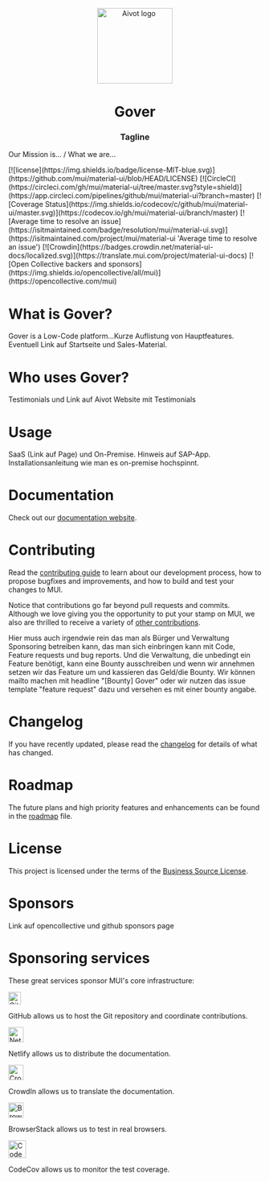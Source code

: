 <p align="center">
  <a href="https://aivot.de" target="_blank"><img width="150" src="https://aivot.de/img/aivot-logo.svg" alt="Aivot logo"></a>
</p>

<h1 align="center">Gover</h1>
<h3 align="center">Tagline</h3>

<p>Our Mission is... / What we are...</p>
<div>
[![license](https://img.shields.io/badge/license-MIT-blue.svg)](https://github.com/mui/material-ui/blob/HEAD/LICENSE)
[![CircleCI](https://circleci.com/gh/mui/material-ui/tree/master.svg?style=shield)](https://app.circleci.com/pipelines/github/mui/material-ui?branch=master)
[![Coverage Status](https://img.shields.io/codecov/c/github/mui/material-ui/master.svg)](https://codecov.io/gh/mui/material-ui/branch/master)
[![Average time to resolve an issue](https://isitmaintained.com/badge/resolution/mui/material-ui.svg)](https://isitmaintained.com/project/mui/material-ui 'Average time to resolve an issue')
[![Crowdin](https://badges.crowdin.net/material-ui-docs/localized.svg)](https://translate.mui.com/project/material-ui-docs)
[![Open Collective backers and sponsors](https://img.shields.io/opencollective/all/mui)](https://opencollective.com/mui)
</div>

# What is Gover?
Gover is a Low-Code platform...Kurze Auflistung von Hauptfeatures.
Eventuell Link auf Startseite und Sales-Material.

# Who uses Gover?
Testimonials und Link auf Aivot Website mit Testimonials

# Usage
SaaS (Link auf Page) und On-Premise. Hinweis auf SAP-App. Installationsanleitung wie man es on-premise hochspinnt.

# Documentation
Check out our [documentation website](https://mui.com/).

# Contributing
Read the [contributing guide](/CONTRIBUTING.md) to learn about our development process, how to propose bugfixes and improvements, and how to build and test your changes to MUI.

Notice that contributions go far beyond pull requests and commits.
Although we love giving you the opportunity to put your stamp on MUI, we also are thrilled to receive a variety of [other contributions](https://mui.com/getting-started/faq/#mui-is-awesome-how-can-i-support-the-project).

Hier muss auch irgendwie rein das man als Bürger und Verwaltung Sponsoring betreiben kann, 
das man sich einbringen kann mit Code, Feature requests und bug reports. Und die Verwaltung, 
die unbedingt ein Feature benötigt, kann eine Bounty ausschreiben und wenn wir annehmen setzen 
wir das Feature um und kassieren das Geld/die Bounty. Wir können mailto machen mit headline "[Bounty] Gover"
oder wir nutzen das issue template "feature request" dazu und versehen es mit einer bounty angabe.

# Changelog
If you have recently updated, please read the [changelog](https://github.com/mui/material-ui/releases) for details of what has changed.

# Roadmap
The future plans and high priority features and enhancements can be found in the [roadmap](https://mui.com/discover-more/roadmap/) file.

# License
This project is licensed under the terms of the
[Business Source License](/LICENSE).

# Sponsors
Link auf opencollective und github sponsors page

# Sponsoring services

These great services sponsor MUI's core infrastructure:

[<img loading="lazy" alt="GitHub" src="https://github.githubassets.com/images/modules/logos_page/GitHub-Logo.png" height="25">](https://github.com/)

GitHub allows us to host the Git repository and coordinate contributions.

[<img loading="lazy" alt="Netlify" src="https://cdn.netlify.com/15ecf59b59c9d04b88097c6b5d2c7e8a7d1302d0/1b6d6/img/press/logos/full-logo-light.svg" height="30">](https://www.netlify.com/)

Netlify allows us to distribute the documentation.

[<img loading="lazy" alt="CrowdIn" src="https://support.crowdin.com/assets/logos/crowdin-logo1-small.png" height="30">](https://crowdin.com/)

CrowdIn allows us to translate the documentation.

[<img loading="lazy" alt="BrowserStack" src="https://www.browserstack.com/images/mail/browserstack-logo-footer.png" height="30">](https://www.browserstack.com/)

BrowserStack allows us to test in real browsers.

[<img loading="lazy" alt="CodeCov" src="https://github.com/codecov.png?size=70" width="35" height="35">](https://codecov.io/)

CodeCov allows us to monitor the test coverage.